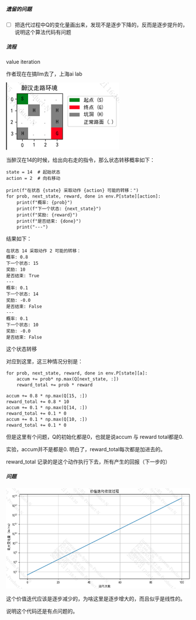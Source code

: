 ##### 遗留的问题

- [ ] 把迭代过程中Q的变化量画出来，发现不是逐步下降的，反而是逐步提升的，说明这个算法代码有问题

##### 流程

 value iteration

作者现在在搞llm去了，上海ai lab

![image-20250121161802094](./imgs/code_价值迭代算法/image-20250121161802094.png)

当醉汉在14的时候，给出向右走的指令，那么状态转移概率如下：

```
state = 14  # 起始状态
action = 2  # 向右移动

print(f"在状态 {state} 采取动作 {action} 可能的转移：")
for prob, next_state, reward, done in env.P[state][action]:
    print(f"概率: {prob}")
    print(f"下一个状态: {next_state}")
    print(f"奖励: {reward}")
    print(f"是否结束: {done}")
    print("---")
```

结果如下：

```
在状态 14 采取动作 2 可能的转移：
概率: 0.8
下一个状态: 15
奖励: 10
是否结束: True
---
概率: 0.1
下一个状态: 14
奖励: -0.0
是否结束: False
---
概率: 0.1
下一个状态: 10
奖励: -0.0
是否结束: False
```

这个状态转移

对应到这里，这三种情况分别是：

```
for prob, next_state, reward, done in env.P[state][a]:
    accum += prob* np.max(Q[next_state, :])
    reward_total += prob * reward
```

```
accum += 0.8 * np.max(Q[15, :])
reward_total += 0.8 * 10
accum += 0.1 * np.max(Q[14, :])
reward_total += 0.1 * 0
accum += 0.1 * np.max(Q[10, :])
reward_total += 0.1 * 0
```

但是这里有个问题，Q的初始化都是0，也就是说accum 与 reward total都是0.

实验，accum并不是都是0. 明白了，reward_total每次都是加进去的。

reward_total 记录的是这个动作执行下去，所有产生的回报（下一步的）

##### 问题

![image-20250121171906174](./imgs/code_价值迭代算法/image-20250121171906174.png)

这个价值迭代应该是逐步减少的，为啥这里是逐步增大的，而且似乎是线性的。

说明这个代码还是有点问题的。



